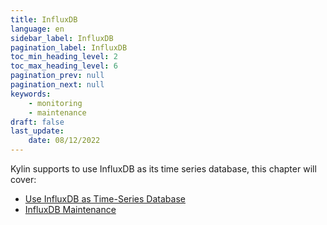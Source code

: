 ```yaml
---
title: InfluxDB
language: en
sidebar_label: InfluxDB
pagination_label: InfluxDB
toc_min_heading_level: 2
toc_max_heading_level: 6
pagination_prev: null
pagination_next: null
keywords:
    - monitoring
    - maintenance
draft: false
last_update:
    date: 08/12/2022
---
```


Kylin supports to use InfluxDB as its time series database, this chapter will cover:

* [Use InfluxDB as Time-Series Database](influxdb.md) 
* [InfluxDB Maintenance](influxdb_maintenance.md)

